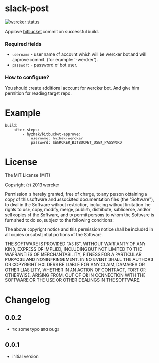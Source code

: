 # slack-post

[![wercker status](https://app.wercker.com/status/c4ecb359dbe5100903bf609c066deed2/m "wercker status")](https://app.wercker.com/project/bykey/c4ecb359dbe5100903bf609c066deed2)

Approve [bitbucket](http://bitbucket.com) commit on successful build.

### Required fields

* `username` - user name of account which will be wercker bot and will approve commit. (for example: '<owner>-wercker').
* `password` - password of bot user.

### How to configure?

You should create additional account for wercker bot. And give him permition for reading target repo.

# Example

    build:
        after-steps:
            - hyzhak/bitbucket-approve:
                username: hyzhak-wercker
                password: $WERCKER_BITBUCKET_USER_PASSWORD

# License

The MIT License (MIT)

Copyright (c) 2013 wercker

Permission is hereby granted, free of charge, to any person obtaining a copy of
this software and associated documentation files (the "Software"), to deal in
the Software without restriction, including without limitation the rights to
use, copy, modify, merge, publish, distribute, sublicense, and/or sell copies of
the Software, and to permit persons to whom the Software is furnished to do so,
subject to the following conditions:

The above copyright notice and this permission notice shall be included in all
copies or substantial portions of the Software.

THE SOFTWARE IS PROVIDED "AS IS", WITHOUT WARRANTY OF ANY KIND, EXPRESS OR
IMPLIED, INCLUDING BUT NOT LIMITED TO THE WARRANTIES OF MERCHANTABILITY, FITNESS
FOR A PARTICULAR PURPOSE AND NONINFRINGEMENT. IN NO EVENT SHALL THE AUTHORS OR
COPYRIGHT HOLDERS BE LIABLE FOR ANY CLAIM, DAMAGES OR OTHER LIABILITY, WHETHER
IN AN ACTION OF CONTRACT, TORT OR OTHERWISE, ARISING FROM, OUT OF OR IN
CONNECTION WITH THE SOFTWARE OR THE USE OR OTHER DEALINGS IN THE SOFTWARE.

# Changelog

## 0.0.2
- fix some typo and bugs

## 0.0.1
- initial version
